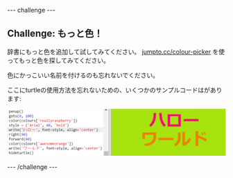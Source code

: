 \--- challenge \---

## Challenge: もっと色！

辞書にもっと色を追加して試してみてください。 <a href="http://jumpto.cc/colour-picker" target="_blank">jumpto.cc/colour-picker</a> を使ってもっと色を探してみてください。

色にかっこいい名前を付けるのも忘れないでください。

ここにturtleの使用方法を忘れないための、いくつかのサンプルコードはがあります:

![スクリーンショット](images/colourful-challenge1.png)

\--- /challenge \---